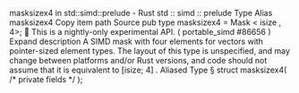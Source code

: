 masksizex4 in std::simd::prelude - Rust
std
::
simd
::
prelude
Type Alias
masksizex4
Copy item path
Source
pub type masksizex4 =
Mask
<
isize
, 4>;
🔬
This is a nightly-only experimental API. (
portable_simd
#86656
)
Expand description
A SIMD mask with four elements for vectors with pointer-sized element types.
The layout of this type is unspecified, and may change between platforms and/or Rust versions, and code should not assume that it is equivalent to
[isize; 4]
.
Aliased Type
§
struct masksizex4(
/* private fields */
);